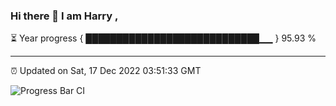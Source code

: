 ### Hi there 👋 I am Harry , 

⏳ Year progress { ████████████████████████████▁▁ } 95.93 %

---

⏰ Updated on Sat, 17 Dec 2022 03:51:33 GMT

![Progress Bar CI](https://github.com/duykhang68/duykhang68/workflows/Progress%20Bar%20CI/badge.svg)
